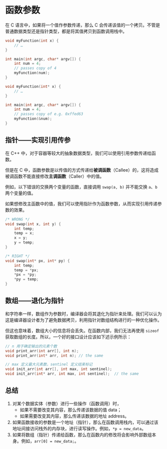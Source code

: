 # 函数参数

在 C 语言中，如果将一个值作参数传递，那么 C 会传递该值的一个拷贝。不管是普通数据类型还是指针类型，都是将其值拷贝到函数调用栈中。

```c
void myFunction(int x) {
    // …
}

int main(int argc, char* argv[]) {
    int num = 4;
    // passes copy of 4
    myFunction(num);  
}
```

```c
void myFunction(int* x) {
    // …
}

int main(int argc, char* argv[]) {
    int num = 4;
    // passes copy of e.g. 0xffed63
    myFunction(&num);  
}
```

## 指针——实现引用传参

在 C++ 中，对于容器等较大的抽象数据类型，我们可以使用引用参数传递给函数。

但是在 C 中，函数参数是以传值的方式传递给**被调函数**（Callee）的，这将造成被调函数不能直接修改**主调函数**（Caller）中的值。

例如，以下错误的交换两个变量的函数，直接调用 `swap(a, b)` 并不能交换 `a`、`b` 两个变量的值。

如果想修改主函数中的值，我们可以使用指针作为函数参数，从而实现引用传递参数的效果。

```c
/* WRONG */ 
void swap(int x, int y) {  
    int temp; 
    temp = x; 
    x = y; 
    y = temp; 
} 
```

```c
/* RIGHT */
void swap(int* px, int* py) { 
    int temp; 
    temp = *px; 
    *px = *py; 
    *py = temp; 
} 
```

## 数组——退化为指针

和字符串一样，数组作为参数时，编译器会将其退化为指针来处理。我们可以认为这是编译器设计者为了避免数据拷贝，利用指针对数组结构进行的一种优化操作。

但这也意味着，数组大小的信息将会丢失。在函数内部，我们无法再使用 `sizeof` 获取数组的长度。所以，一个好的接口设计应该如下述示例所示：

```c
// n 用于确定输出的元素个数
void print_arr(int arr[], int n);
void print_arr(int* arr, int n); // the same

// max 定义最大元素数，sentinel 定义结束标记
void init_arr(int arr[], int max, int sentinel); 
void init_arr(int* arr, int max, int sentinel);  // the same
```

## 总结

1. 对某个数据实体（参数）进行一些操作（函数调用）时，
   - 如果不需要改变其内容，那么传递该数据的值 data；
   - 如果需要改变其内容，那么传递该数据的地址 address。
2. 如果函数接收的参数是一个地址（指针），那么在函数调用栈内，可以通过该地址间接访问栈外的内存块，进行读写操作。例如，`*p = new_data`。
3. 如果将数组（指针）传递给函数，那么在函数内的修改将会影响外部数组本身。例如，`arr[0] = new_data;`。
